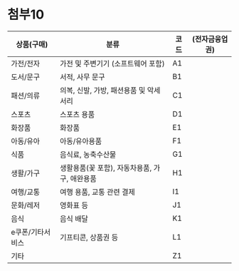 # 첨부10

|상품(구매)|분류|코드|(전자금융업권)|
|---|---|---|---|
|가전/전자|가전 및 주변기기 (소프트웨어 포함)|A1| |
|도서/문구|서적, 사무 문구|B1| |
|패션/의류|의복, 신발, 가방, 패션용품 및 악세서리|C1| |
|스포츠|스포츠 용품|D1| |
|화장품|화장품|E1| |
|아동/유아|아동/유아용품|F1| |
|식품|음식료, 농축수산물|G1| |
|생활/가구|생활용품(꽃 포함), 자동차용품, 가구, 애완용품|H1| |
|여행/교통|여행 용품, 교통 관련 결제|I1| |
|문화/레저|영화표 등|J1| |
|음식|음식 배달|K1| |
|e쿠폰/기타서비스|기프티콘, 상품권 등|L1| |
|기타| |Z1| |